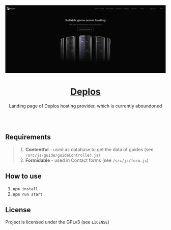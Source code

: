 
<div align="center">
<img src="./docs/screenshot.png">
<h1><a href="https://deplos.github.io">Deplos</a></h1>
<p>Landing page of Deplos hosting provider, which is currently aboundoned</p>
</div>

<br>
<br>


## Requirements
> 1. **Contentful** - used as database to get the data of guides (see `/src/js/guide/guideController.js`)
> 2. **Formidable** - used in Contact forms (see `/src/js/form.js`)

## How to use 
1. `npm install`
2. `npm run start`

## License 
Project is licensed under the GPLv3 (see `LICENSE`)